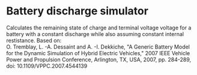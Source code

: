 # Battery discharge simulator

Calculates the remaining state of charge and terminal voltage voltage for a battery with a constant discharge while also assuming constant internal restistance. 
Based on:  
    O. Tremblay, L. -A. Dessaint and A. -I. Dekkiche, "A Generic Battery Model for the Dynamic Simulation of Hybrid Electric Vehicles," 2007 IEEE Vehicle Power and Propulsion Conference, Arlington, TX, USA, 2007, pp. 284-289, doi: 10.1109/VPPC.2007.4544139  
